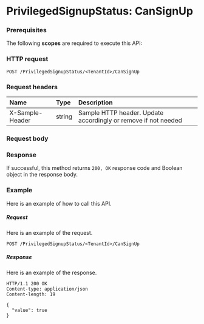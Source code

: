 # PrivilegedSignupStatus: CanSignUp


### Prerequisites
The following **scopes** are required to execute this API: 
### HTTP request
<!-- { "blockType": "ignored" } -->
```http
POST /PrivilegedSignupStatus/<TenantId>/CanSignUp

```
### Request headers
| Name       | Type | Description|
|:---------------|:--------|:----------|
| X-Sample-Header  | string  | Sample HTTP header. Update accordingly or remove if not needed|

### Request body

### Response
If successful, this method returns `200, OK` response code and Boolean object in the response body.

### Example
Here is an example of how to call this API.
##### Request
Here is an example of the request.
<!-- {
  "blockType": "request",
  "name": "privilegedsignupstatus_cansignup"
}-->
```http
POST /PrivilegedSignupStatus/<TenantId>/CanSignUp
```

##### Response
Here is an example of the response.
<!-- {
  "blockType": "response",
  "truncated": false,
  "@odata.type": "boolean"
} -->
```http
HTTP/1.1 200 OK
Content-type: application/json
Content-length: 19

{
  "value": true
}
```

<!-- uuid: 83640bd3-5a2c-4893-9003-b1f3f7c774cc
2015-10-19 09:46:35 UTC -->
<!-- {
  "type": "#page.annotation",
  "description": "PrivilegedSignupStatus: CanSignUp",
  "keywords": "",
  "section": "documentation",
  "tocPath": ""
}-->